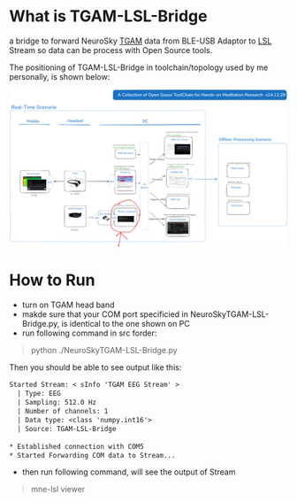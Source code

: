 # What is TGAM-LSL-Bridge
a bridge to forward NeuroSky [TGAM](https://store.neurosky.com/products/eeg-tgam) data from BLE-USB Adaptor to [LSL](https://labstreaminglayer.org/) Stream
so data can be process with Open Source tools.

The positioning of TGAM-LSL-Bridge in toolchain/topology used by me personally, is shown below:

![postion of TGAM-LSL-Bridge](intro.png)

# How to Run
* turn on TGAM head band
* makde sure that your COM port specificied in NeuroSkyTGAM-LSL-Bridge.py, is identical to the one shown on PC
* run following command in src forder:

>python ./NeuroSkyTGAM-LSL-Bridge.py

Then you should be able to see output like this:
```
Started Stream: < sInfo 'TGAM EEG Stream' >
  | Type: EEG
  | Sampling: 512.0 Hz
  | Number of channels: 1
  | Data type: <class 'numpy.int16'>
  | Source: TGAM-LSL-Bridge

* Established connection with COM5
* Started Forwarding COM data to Stream...
```
* then run following command, will see the output of Stream

> mne-lsl viewer



